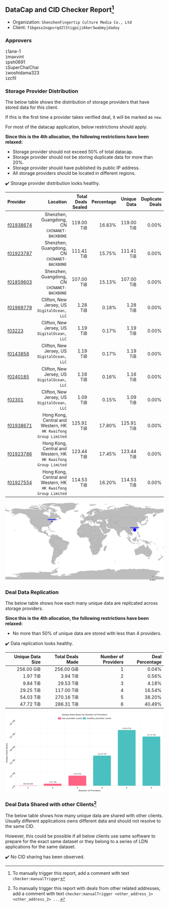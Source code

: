 ## DataCap and CID Checker Report[^1]
 - Organization: `ShenzhenFingertip Culture Media Co., Ltd`
 - Client: `f1bgesx2oqpvrqd2l5tigpiji6ker3wabmyjdadoy`
### Approvers
`1`1ane-1<br/>`1`maxvint<br/>`1`psh0691<br/>`1`SuperChaiChai<br/>`1`woshidama323<br/>`1`zcfil

### Storage Provider Distribution
The below table shows the distribution of storage providers that have stored data for this client.

If this is the first time a provider takes verified deal, it will be marked as `new`.

For most of the datacap application, below restrictions should apply.

**Since this is the 4th allocation, the following restrictions have been relaxed:**
 - Storage provider should not exceed 50% of total datacap.
 - Storage provider should not be storing duplicate data for more than 20%.
 - Storage provider should have published its public IP address.
 - All storage providers should be located in different regions.

✔️ Storage provider distribution looks healthy.

| Provider                                              |                                                           Location | Total Deals Sealed | Percentage | Unique Data | Duplicate Deals |
| :---------------------------------------------------- | -----------------------------------------------------------------: | -----------------: | ---------: | ----------: | --------------: |
| [f01938674](https://filfox.info/en/address/f01938674) |                    Shenzhen, Guangdong, CN<br/>`CHINANET-BACKBONE` |         119.00 TiB |     16.83% |  119.00 TiB |           0.00% |
| [f01923787](https://filfox.info/en/address/f01923787) |                    Shenzhen, Guangdong, CN<br/>`CHINANET-BACKBONE` |         111.41 TiB |     15.75% |  111.41 TiB |           0.00% |
| [f01859603](https://filfox.info/en/address/f01859603) |                    Shenzhen, Guangdong, CN<br/>`CHINANET-BACKBONE` |         107.00 TiB |     15.13% |  107.00 TiB |           0.00% |
| [f01969779](https://filfox.info/en/address/f01969779) |                    Clifton, New Jersey, US<br/>`DigitalOcean, LLC` |           1.28 TiB |      0.18% |    1.28 TiB |           0.00% |
| [f03223](https://filfox.info/en/address/f03223)       |                    Clifton, New Jersey, US<br/>`DigitalOcean, LLC` |           1.19 TiB |      0.17% |    1.19 TiB |           0.00% |
| [f0143858](https://filfox.info/en/address/f0143858)   |                    Clifton, New Jersey, US<br/>`DigitalOcean, LLC` |           1.19 TiB |      0.17% |    1.19 TiB |           0.00% |
| [f0240185](https://filfox.info/en/address/f0240185)   |                    Clifton, New Jersey, US<br/>`DigitalOcean, LLC` |           1.16 TiB |      0.16% |    1.16 TiB |           0.00% |
| [f02301](https://filfox.info/en/address/f02301)       |                    Clifton, New Jersey, US<br/>`DigitalOcean, LLC` |           1.09 TiB |      0.15% |    1.09 TiB |           0.00% |
| [f01938671](https://filfox.info/en/address/f01938671) | Hong Kong, Central and Western, HK<br/>`HK Kwaifong Group Limited` |         125.91 TiB |     17.80% |  125.91 TiB |           0.00% |
| [f01923786](https://filfox.info/en/address/f01923786) | Hong Kong, Central and Western, HK<br/>`HK Kwaifong Group Limited` |         123.44 TiB |     17.45% |  123.44 TiB |           0.00% |
| [f01927554](https://filfox.info/en/address/f01927554) | Hong Kong, Central and Western, HK<br/>`HK Kwaifong Group Limited` |         114.53 TiB |     16.20% |  114.53 TiB |           0.00% |

<img src="https://raw.githubusercontent.com/data-preservation-programs/filplus-checker-assets/main/filecoin-project/filecoin-plus-large-datasets/issues/2005/1688306945169.png"/>

### Deal Data Replication
The below table shows how each many unique data are replicated across storage providers.


**Since this is the 4th allocation, the following restrictions have been relaxed:**
- No more than 50% of unique data are stored with less than 4 providers.

✔️ Data replication looks healthy.

| Unique Data Size | Total Deals Made | Number of Providers | Deal Percentage |
| ---------------: | ---------------: | ------------------: | --------------: |
|       256.00 GiB |       256.00 GiB |                   1 |           0.04% |
|         1.97 TiB |         3.94 TiB |                   2 |           0.56% |
|         9.84 TiB |        29.53 TiB |                   3 |           4.18% |
|        29.25 TiB |       117.00 TiB |                   4 |          16.54% |
|        54.03 TiB |       270.16 TiB |                   5 |          38.20% |
|        47.72 TiB |       286.31 TiB |                   6 |          40.49% |

<img src="https://raw.githubusercontent.com/data-preservation-programs/filplus-checker-assets/main/filecoin-project/filecoin-plus-large-datasets/issues/2005/1688306945865.png"/>

### Deal Data Shared with other Clients[^3]
The below table shows how many unique data are shared with other clients.
Usually different applications owns different data and should not resolve to the same CID.

However, this could be possible if all below clients use same software to prepare for the exact same dataset or they belong to a series of LDN applications for the same dataset.

✔️ No CID sharing has been observed.

[^1]: To manually trigger this report, add a comment with text `checker:manualTrigger`

[^2]: Deals from those addresses are combined into this report as they are specified with `checker:manualTrigger`

[^3]: To manually trigger this report with deals from other related addresses, add a comment with text `checker:manualTrigger <other_address_1> <other_address_2> ...`
